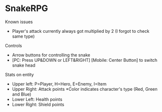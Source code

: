 # SnakeRPG

Known issues
- Player's attack currently always got multiplied by 2
(I forgot to check same type)

Controls
- Arrow buttons for controlling the snake
- [PC: Press UP&DOWN or LEFT&RIGHT] [Mobile: Center Button] to switch snake head

Stats on entity
- Upper left: P=Player, H=Hero, E=Enemy, I=Item
- Upper Right: Attack points *Color indicates character's type (Red, Green and Blue)
- Lower Left: Health points
- Lower Right: Shield points
